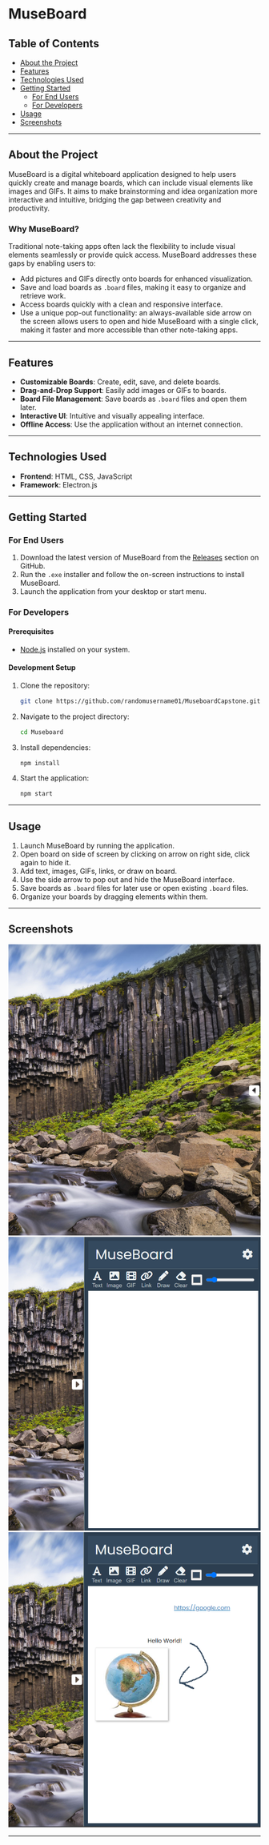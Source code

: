 # **MuseBoard**

## **Table of Contents**
- [About the Project](#about-the-project)
- [Features](#features)
- [Technologies Used](#technologies-used)
- [Getting Started](#getting-started)
  - [For End Users](#for-end-users)
  - [For Developers](#for-developers)
- [Usage](#usage)
- [Screenshots](#screenshots)

---

## **About the Project**
MuseBoard is a digital whiteboard application designed to help users quickly create and manage boards, which can include visual elements like images and GIFs. It aims to make brainstorming and idea organization more interactive and intuitive, bridging the gap between creativity and productivity.

### **Why MuseBoard?**
Traditional note-taking apps often lack the flexibility to include visual elements seamlessly or provide quick access. MuseBoard addresses these gaps by enabling users to:
- Add pictures and GIFs directly onto boards for enhanced visualization.
- Save and load boards as `.board` files, making it easy to organize and retrieve work.
- Access boards quickly with a clean and responsive interface.
- Use a unique pop-out functionality: an always-available side arrow on the screen allows users to open and hide MuseBoard with a single click, making it faster and more accessible than other note-taking apps.

---

## **Features**
- **Customizable Boards**: Create, edit, save, and delete boards.
- **Drag-and-Drop Support**: Easily add images or GIFs to boards.
- **Board File Management**: Save boards as `.board` files and open them later.
- **Interactive UI**: Intuitive and visually appealing interface.
- **Offline Access**: Use the application without an internet connection.

---

## **Technologies Used**
- **Frontend**: HTML, CSS, JavaScript
- **Framework**: Electron.js

---

## **Getting Started**

### For End Users
1. Download the latest version of MuseBoard from the [Releases](https://github.com/Cjking57893/Museboard/releases) section on GitHub.
2. Run the `.exe` installer and follow the on-screen instructions to install MuseBoard.
3. Launch the application from your desktop or start menu.

### For Developers
#### Prerequisites
- [Node.js](https://nodejs.org/) installed on your system.

#### Development Setup
1. Clone the repository:
   ```bash
   git clone https://github.com/randomusername01/MuseboardCapstone.git
   ```
2. Navigate to the project directory:
   ```bash
   cd Museboard
   ```
3. Install dependencies:
   ```bash
   npm install
   ```
4. Start the application:
   ```bash
   npm start
   ```

---

## **Usage**
1. Launch MuseBoard by running the application.
2. Open board on side of screen by clicking on arrow on right side, click again to hide it.
3. Add text, images, GIFs, links, or draw on board.
4. Use the side arrow to pop out and hide the MuseBoard interface.
5. Save boards as `.board` files for later use or open existing `.board` files.
6. Organize your boards by dragging elements within them.

---

## **Screenshots**
![MuseBoard when closed](https://github.com/Cjking57893/Museboard/blob/main/assets/MuseBoard%20Screenshots/Closed.png)
![MuseBoard when open](https://github.com/Cjking57893/Museboard/blob/main/assets/MuseBoard%20Screenshots/Opened.png)
![MuseBoard in use](https://github.com/Cjking57893/Museboard/blob/main/assets/MuseBoard%20Screenshots/In-Use.png)

---
